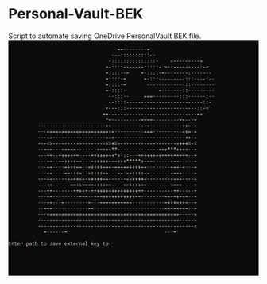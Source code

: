 # Personal-Vault-BEK
Script to automate saving OneDrive PersonalVault BEK file.
![](https://github.com/Beercow/Personal-Vault-BEK/blob/master/Demo.gif)
